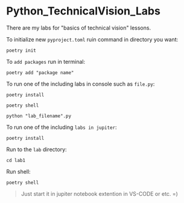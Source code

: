 # Python_TechnicalVision_Labs
There are my labs for "basics of technical vision" lessons.

To initialize new `pyproject.toml` ruin command in directory you want:
```
poetry init
```

To `add packages` run in terminal:
```
poetry add "package name"
```

To run one of the including labs in console such as `file.py`:
```
poetry install
```
```
poetry shell
```
```
python "lab_filename".py
```

To run one of the including `labs in jupiter`:
```
poetry install
```

Run to the `lab` directory:
```
cd lab1
```

Run shell:
```
poetry shell
```

> Just start it in jupiter notebook extention in VS-CODE or etc. =)
